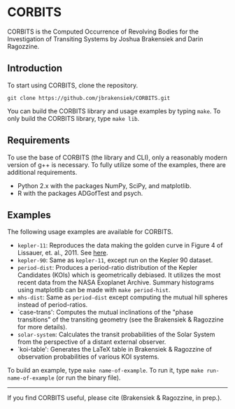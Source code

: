 CORBITS
=======

CORBITS is the Computed Occurrence of Revolving Bodies for the Investigation of Transiting Systems by Joshua Brakensiek and Darin Ragozzine.

Introduction
------------

To start using CORBITS, clone the repository.

    git clone https://github.com/jbrakensiek/CORBITS.git

You can build the CORBITS library and usage examples by typing `make`.  To only build the CORBITS library, type `make lib`.

Requirements
------------

To use the base of CORBITS (the library and CLI), only a reasonably modern version of g++ is necessary. To fully utilize some of the examples, there are additional requirements.

- Python 2.x with the packages NumPy, SciPy, and matplotlib.
- R with the packages ADGofTest and psych.

Examples
--------

The following usage examples are available for CORBITS. 

* `kepler-11`: Reproduces the data making the golden curve in Figure 4 of Lissauer, et. al., 2011.  See [here](http://arxiv.org/abs/1102.0291).
* `kepler-90`: Same as `kepler-11`, except run on the Kepler 90 dataset.
* `period-dist`: Produces a period-ratio distribution of the Kepler Candidates (KOIs) which is geometrically debiased.  It utilizes the most recent data from the NASA Exoplanet Archive.  Summary histograms using matplotlib can be made with `make period-hist`.
* `mhs-dist`: Same as `period-dist` except computing the mutual hill spheres instead of period-ratios.
* `case-trans': Computes the mutual inclinations of the "phase transitions" of the transiting geometry (see the Brakensiek & Ragozzine for more details).
* `solar-system`: Calculates the transit probabilities of the Solar System from the perspective of a distant external observer.
* `koi-table': Generates the LaTeX table in Brakensiek & Ragozzine of observation probabilities of various KOI systems.

To build an example, type `make name-of-example`.  To run it, type `make run-name-of-example` (or run the binary file).

-------

If you find CORBITS useful, please cite (Brakensiek & Ragozzine, in prep.).
